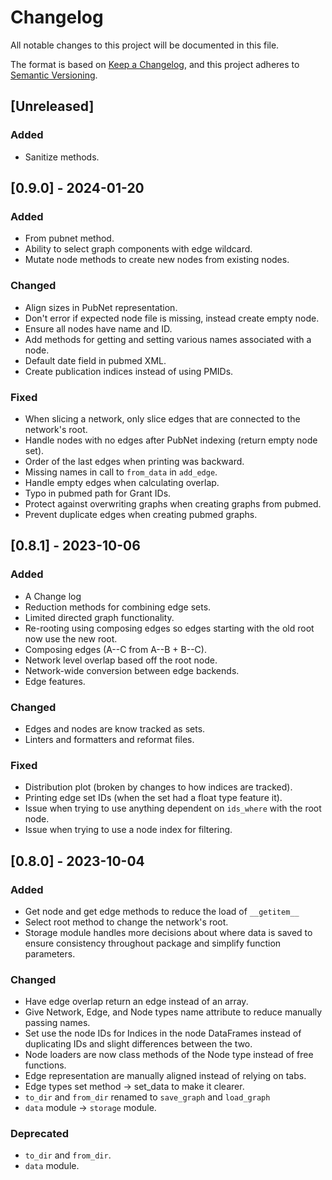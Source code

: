 # Changelog

All notable changes to this project will be documented in this file.

The format is based on [Keep a Changelog](https://keepachangelog.com/en/1.0.0/),
and this project adheres to [Semantic Versioning](https://semver.org/spec/v2.0.0.html).

## [Unreleased]

### Added

- Sanitize methods.

## [0.9.0] - 2024-01-20

### Added

- From pubnet method.
- Ability to select graph components with edge wildcard.
- Mutate node methods to create new nodes from existing nodes.

### Changed

- Align sizes in PubNet representation.
- Don't error if expected node file is missing, instead create empty node.
- Ensure all nodes have name and ID.
- Add methods for getting and setting various names associated with a node.
- Default date field in pubmed XML.
- Create publication indices instead of using PMIDs.

### Fixed

- When slicing a network, only slice edges that are connected to the network's root.
- Handle nodes with no edges after PubNet indexing (return empty node set).
- Order of the last edges when printing was backward.
- Missing names in call to `from_data` in `add_edge`.
- Handle empty edges when calculating overlap.
- Typo in pubmed path for Grant IDs.
- Protect against overwriting graphs when creating graphs from pubmed.
- Prevent duplicate edges when creating pubmed graphs.

## [0.8.1] - 2023-10-06

### Added

- A Change log
- Reduction methods for combining edge sets.
- Limited directed graph functionality.
- Re-rooting using composing edges so edges starting with the old root now use the new root.
- Composing edges (A--C from A--B + B--C).
- Network level overlap based off the root node.
- Network-wide conversion between edge backends.
- Edge features.

### Changed

- Edges and nodes are know tracked as sets.
- Linters and formatters and reformat files.

### Fixed

- Distribution plot (broken by changes to how indices are tracked).
- Printing edge set IDs (when the set had a float type feature it).
- Issue when trying to use anything dependent on `ids_where` with the root
node.
- Issue when trying to use a node index for filtering.

## [0.8.0] - 2023-10-04

### Added

- Get node and get edge methods to reduce the load of `__getitem__`
- Select root method to change the network's root.
- Storage module handles more decisions about where data is saved to ensure consistency throughout package and simplify function parameters.

### Changed

- Have edge overlap return an edge instead of an array.
- Give Network, Edge, and Node types name attribute to reduce manually passing names.
- Set use the node IDs for Indices in the node DataFrames instead of duplicating IDs and slight differences between the two.
- Node loaders are now class methods of the Node type instead of free functions.
- Edge representation are manually aligned instead of relying on tabs.
- Edge types set method -> set_data to make it clearer.
- `to_dir` and `from_dir` renamed to `save_graph` and `load_graph`
- `data` module -> `storage` module.

### Deprecated

- `to_dir` and `from_dir`.
- `data` module.
